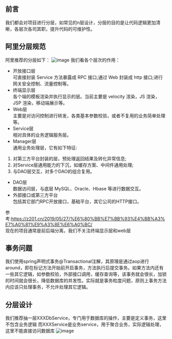 ## 前言  
我们都会对项目进行分层，如常见的n层设计，分层的目的是让代码逻辑更加清晰，各层次各司其职，提升代码的可维护性。

## 阿里分层规范
阿里推荐的分层如下：
![image]()
我们看各个层次的作用：
- 开放接口层  
可直接封装 Service 方法暴露成 RPC 接口;通过 Web 封装成 http 接口;进行 网关安全控制、流量控制等。
- 终端显示层  
各个端的模板渲染并执行显示的层。当前主要是 velocity 渲染，JS 渲染， JSP 渲染，移动端展示等。
- Web层  
主要是对访问控制进行转发，各类基本参数校验，或者不复用的业务简单处理等。
- Service层  
相对具体的业务逻辑服务层。
- Manager层  
通用业务处理层，它有如下特征:
1) 对第三方平台封装的层，预处理返回结果及转化异常信息;
2) 对Service层通用能力的下沉，如缓存方案、中间件通用处理;
3) 与DAO层交互，对多个DAO的组合复用。
- DAO层   
数据访问层，与底层 MySQL、Oracle、Hbase 等进行数据交互。
- 外部接口或第三方平台  
包括其它部门RPC开放接口，基础平台，其它公司的HTTP接口。

参考:https://z201.cn/2019/05/27/%E6%80%BB%E7%BB%93%E4%BB%A3%E7%A0%81%E9%A3%8E%E6%A0%BC/  
现在的项目通常是前后端分离，我们不关注终端显示层和web层  

## 事务问题
我们使用spring声明式事务@Transactional注解，其原理是通过aop进行around，即在标记方法开始前开启事务，方法执行后提交事务。如果方法内还有一些其它逻辑，如参数校验，外部接口调用，缓存查询等，该事务就会很长，加锁的时间就会很长，降低数据库的并发性。实际就是事务粒度问题，原则上事务方法内应该只处理事务，不允许处理其它逻辑。

## 分层设计  
我们推荐抽一层XXXDbService，专门用于数据库的操作，主要是定义事务，这里不包含业务逻辑
而XXXService是业务service，用于聚合业务，实际逻辑处理，这里不能直接访问数据库
![image]()





